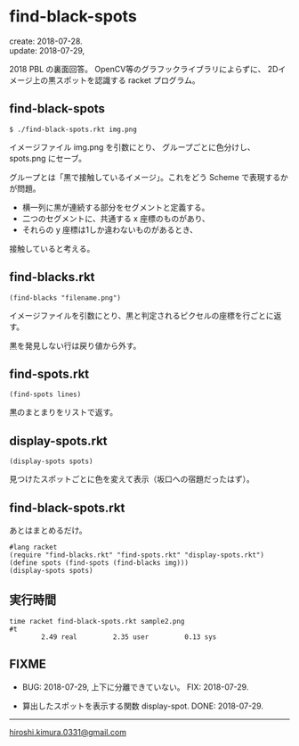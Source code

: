 # find-black-spots
create: 2018-07-28.<br>
update: 2018-07-29,

2018 PBL の裏面回答。
OpenCV等のグラフックライブラリによらずに、
2Dイメージ上の黒スポットを認識する racket プログラム。

## find-black-spots

```
$ ./find-black-spots.rkt img.png
```

イメージファイル img.png を引数にとり、
グループごとに色分けし、spots.png にセーブ。

グループとは「黒で接触しているイメージ」。これをどう Scheme で表現するかが問題。

* 横一列に黒が連続する部分をセグメントと定義する。
* 二つのセグメントに、共通する x 座標のものがあり、
* それらの y 座標は1しか違わないものがあるとき、

接触していると考える。

## find-blacks.rkt

```
(find-blacks "filename.png")
```
イメージファイルを引数にとり、黒と判定されるピクセルの座標を行ごとに返す。

黒を発見しない行は戻り値から外す。

## find-spots.rkt

```
(find-spots lines)
```

黒のまとまりをリストで返す。

## display-spots.rkt

```
(display-spots spots)
```

見つけたスポットごとに色を変えて表示（坂口への宿題だったはず）。

## find-black-spots.rkt

あとはまとめるだけ。

```
#lang racket
(require "find-blacks.rkt" "find-spots.rkt" "display-spots.rkt")
(define spots (find-spots (find-blacks img)))
(display-spots spots)
```

## 実行時間

```
time racket find-black-spots.rkt sample2.png
#t
        2.49 real         2.35 user         0.13 sys
```

## FIXME

* BUG: 2018-07-29, 上下に分離できていない。
  FIX: 2018-07-29.

* 算出したスポットを表示する関数 display-spot. 
  DONE: 2018-07-29.

---
hiroshi.kimura.0331@gmail.com
